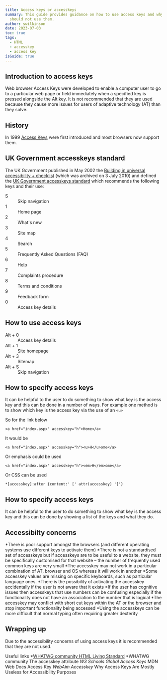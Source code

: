 ```yaml
---
title: Access keys or accesskeys
summary: This guide provides guidance on how to use access keys and why you
  should not use them.
author: swilkinson
date: 2023-07-03
toc: true
tags:
  - HTML
  - accesskey
  - access key
isGuide: true
---
```

## Introduction to access keys

Web browser Access Keys were developed to enable a computer user to go to a particular web page or field immediately when a specified key is pressed alongside the Alt key. It is not recommended that they are used because they cause more issues for users of adaptive technology (AT) than they solve.

## History

In 1999 [Access Keys](https://en.wikipedia.org/wiki/Access_key) were first introduced and most browsers now support them.

## UK Government accesskeys standard

The UK Government published in May 2002 the [Building in universal accessibility + checklist](https://webarchive.nationalarchives.gov.uk/ukgwa/20100703000205/http://archive.cabinetoffice.gov.uk/e-government/resources/handbook/html/2-4.asp) (which was archived on 3 July 2010) and defined the [UK Government accesskeys standard](https://webarchive.nationalarchives.gov.uk/ukgwa/20100703000205/http://archive.cabinetoffice.gov.uk/e-government/resources/handbook/html/2-4.asp#2.4.4) which recommends the following keys and their use:

<dl>
  <dt>S</dt>
  <dd>Skip navigation</dd>
  <dt>1</dt>
  <dd>Home page</dd>
  <dt>2</dt>
  <dd>What's new</dd>
  <dt>3</dt>
  <dd>Site map</dd>
  <dt>4</dt>
  <dd>Search</dd>
  <dt>5</dt>
  <dd>Frequently Asked Questions (FAQ)</dd>
  <dt>6</dt>
  <dd>Help</dd>
  <dt>7</dt>
  <dd>Complaints procedure</dd>
  <dt>8</dt>
  <dd>Terms and conditions</dd>
  <dt>9</dt>
  <dd>Feedback form</dd>
  <dt>0</dt>
  <dd>Access key details</dd>
</dl>

## How to use access keys

<dl>
  <dt>Alt + 0</dt>
  <dd>Access key details</dd>
  <dt>Alt + 1</dt>
  <dd>Site homepage</dd>
  <dt>Alt + 3</dt>
  <dd>Sitemap</dd>
  <dt>Alt + S</dt>
  <dd>Skip navigation</dd>
</dl>

## How to specify access keys

It can be helpful to the user to do something to show what key is the access key and this can be done in a number of ways. For example one method is to show which key is the access key via the use of an `<u>`

So for the link below

`<a href="index.aspx" accesskey="h">Home</a>`

It would be 

`<a href="index.aspx" accesskey="h"><u>H</u>ome</a>`

Or emphasis could be used

`<a href="index.aspx" accesskey="h"><em>H</em>ome</a>`

Or CSS can be used

`*[accesskey]:after {content:' [' attr(accesskey) ']'}`

## How to specify access keys

It can be helpful to the user to do something to show what key is the access key and this can be done by showing a list of the keys and what they do.

## Accessibilty concerns

*There is poor support amongst the browsers (and different operating systems use different keys to activate them)
*There is not a standardised set of accesskeys but if accesskeys are to be useful to a website, they must be specifically customised for that website – the number of frequently used common keys are very small
*The accesskey may not work in a particular combination of AT, browser and OS whereas it will work in another
*Some accesskey values are missing on specific keyboards, such as particular language ones.
*There is the possibility of activating the accesskey accidentally if the user is not aware that it exists
*If the user has cognitive issues then accesskeys that use numbers can be confusing especially if the functionality does not have an association to the number that is logical
*The accesskey may conflict with short cut keys within the AT or the browser and stop important functionality being accessed
*Using the accesskeys can be more difficult that normal typing often requiring  greater dexterity

## Wrapping up

Due to the accessibility concerns of using access keys it is recommended that they are not used.

Useful links
*[WHATWG community HTML Living Standard](https://html.spec.whatwg.org/multipage/)
*WHATWG community The accesskey attribute 
*W3 Schools Global Access Keys*
MDN Web Docs Access Key
*WebAim Accesskey*
Why Access Keys Are Mostly Useless for Accessibility Purposes